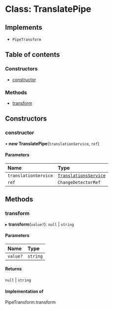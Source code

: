 # Class: TranslatePipe

## Implements

- `PipeTransform`

## Table of contents

### Constructors

- [constructor](TranslatePipe.md#constructor)

### Methods

- [transform](TranslatePipe.md#transform)

## Constructors

### constructor

• **new TranslatePipe**(`translationService`, `ref`)

#### Parameters

| Name | Type |
| :------ | :------ |
| `translationService` | [`TranslationsService`](TranslationsService.md) |
| `ref` | `ChangeDetectorRef` |

## Methods

### transform

▸ **transform**(`value?`): ``null`` \| `string`

#### Parameters

| Name | Type |
| :------ | :------ |
| `value?` | `string` |

#### Returns

``null`` \| `string`

#### Implementation of

PipeTransform.transform
